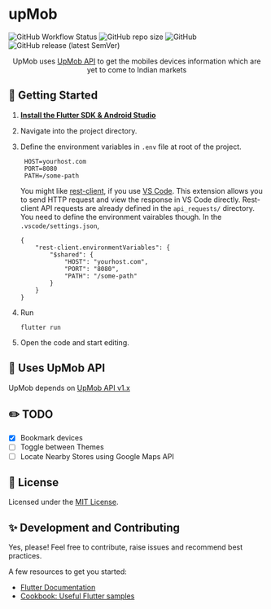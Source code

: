 # upMob
<p align="center">

![GitHub Workflow Status](https://img.shields.io/github/workflow/status/jayantkatia/upMob/Flutter%20CI?style=for-the-badge)
![GitHub repo size](https://img.shields.io/github/repo-size/jayantkatia/upMob?style=for-the-badge)
![GitHub](https://img.shields.io/github/license/jayantkatia/upMob?style=for-the-badge)
![GitHub release (latest SemVer)](https://img.shields.io/github/v/release/jayantkatia/upMob?style=for-the-badge)
</p>

<p align="center">UpMob uses <a href="https://github.com/jayantkatia/upMob-api">UpMob API</a> to get the mobiles devices information which are yet to come to Indian markets<p>



## :rocket: Getting Started
1. <a href="https://flutter.dev/docs/get-started/install">**Install the Flutter SDK & Android Studio**</a>
2. Navigate into the project directory.
3. Define the environment variables in ```.env``` file at root of the project.
   ```.env
    HOST=yourhost.com
    PORT=8080
    PATH=/some-path
    ```

    You might like [rest-client](https://marketplace.visualstudio.com/items?itemName=humao.rest-client), if you use [VS Code](https://code.visualstudio.com/). This extension  allows you to send HTTP request and view the response in VS Code directly. Rest-client API requests are already defined in the ```api_requests/``` directory. You need to define the environment vairables though. In the ```.vscode/settings.json```,
    ```
    {
        "rest-client.environmentVariables": {
            "$shared": {
                "HOST": "yourhost.com",
                "PORT": "8080",
                "PATH": "/some-path"
            }
        }
    }
    ```
4. Run 
    ```shell
    flutter run 
    ```
4. Open the code and start editing.

## :hammer: Uses UpMob API 
UpMob depends on [UpMob API v1.x](https://github.com/jayantkatia/upMob-api/releases)

## :pencil2: TODO 
- [x] Bookmark devices
- [ ] Toggle between Themes
- [ ] Locate Nearby Stores using Google Maps API 

## :memo: License
Licensed under the [MIT License](https://github.com/jayantkatia/upMob/LICENSE). 

## :sparkles: Development and Contributing
Yes, please! Feel free to contribute, raise issues and recommend best practices.

A few resources to get you started:
- [Flutter Documentation](https://flutter.dev/docs)
- [Cookbook: Useful Flutter samples](https://flutter.dev/docs/cookbook)
